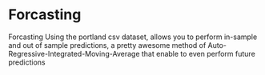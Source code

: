 # Forcasting
Forcasting
Using the portland csv dataset, allows you to perform in-sample and out of sample predictions, a pretty awesome method 
of Auto-Regressive-Integrated-Moving-Average that enable to even perform future predictions
